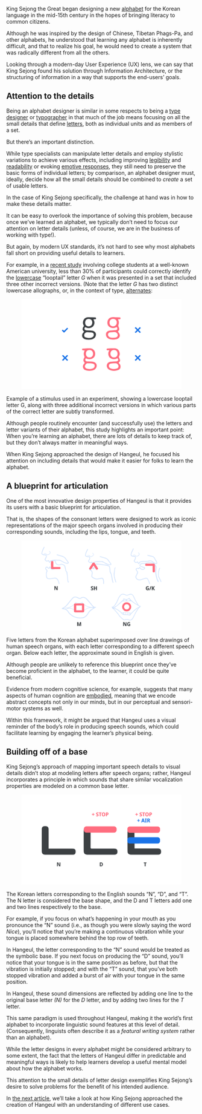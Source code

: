 King Sejong the Great began designing a new [alphabet](/glossary/alphabet) for the Korean language in the mid-15th century in the hopes of bringing literacy to common citizens.

Although he was inspired by the design of Chinese, Tibetan Phags-Pa, and other alphabets, he understood that learning any alphabet is inherently difficult, and that to realize his goal, he would need to create a system that was radically different from all the others.

Looking through a modern-day User Experience (UX) lens, we can say that King Sejong found his solution through Information Architecture, or the structuring of information in a way that supports the end-users’ goals.

## Attention to the details

Being an alphabet designer is similar in some respects to being a [type designer](/glossary/type_designer) or [typographer](/glossary/typographer) in that much of the job means focusing on all the small details that define [letters](/glossary/letters), both as individual units and as members of a set.

But there’s an important distinction.

While type specialists can manipulate letter details and employ stylistic variations to achieve various effects, including improving [legibility](/glossary/legibility) and [readability](/glossary/readability) or evoking [emotive responses](https://fonts.google.com/knowledge/choosing_type/emotive_considerations_for_choosing_typefaces), they still need to preserve the basic forms of individual letters; by comparison, an alphabet designer must, ideally, decide how all the small details should be combined to *create* a set of usable letters.

In the case of King Sejong specifically, the challenge at hand was in how to make these details matter.

It can be easy to overlook the importance of solving this problem, because once we’ve learned an alphabet, we typically don’t need to focus our attention on letter details (unless, of course, we are in the business of working with type!).

But again, by modern UX standards, it’s not hard to see why most alphabets fall short on providing useful details to learners.

For example, in a [recent study](https://psycnet.apa.org/record/2018-13691-001) involving college students at a well-known American university, less than 30% of participants could correctly identify the [lowercase](/glossary/uppercase_lowercase) “looptail” letter *G*  when it was presented in a set that included three other incorrect versions. (Note that the letter *G* has two distinct lowercase allographs, or, in the context of type, [alternates](/glossary/alternates):

<figure>

![Correct and incorrect versions of a lowercase looptail letter G.](images/hangeul_3_fig_1.svg)

</figure>
<figcaption>Example of a stimulus used in an experiment, showing a lowercase looptail letter G, along with three additional incorrect versions in which various parts of the correct letter are subtly transformed.</figcaption>

Although people routinely encounter (and successfully use) the letters and letter variants of their alphabet, this study highlights an important point: When you’re learning an alphabet, there are lots of details to keep track of, but they don’t always matter in meaningful ways.

When King Sejong approached the design of Hangeul, he focused his attention on including details that would make it easier for folks to learn the alphabet.

## A blueprint for articulation

One of the most innovative design properties of Hangeul is that it provides its users with a basic blueprint for articulation.

That is, the shapes of the consonant letters were designed to work as iconic representations of the major speech organs involved in producing their corresponding sounds, including the lips, tongue, and teeth.

<figure>

![Korean letters and their relevant speech organs.](images/hangeul_3_fig_2.svg)

</figure>
<figcaption>Five letters from the Korean alphabet superimposed over line drawings of human speech organs, with each letter corresponding to a different speech organ. Below each letter, the approximate sound in English is given.</figcaption>

Although people are unlikely to reference this blueprint once they’ve become proficient in the alphabet, to the learner, it could be quite beneficial.

Evidence from modern cognitive science, for example, suggests that many aspects of human cognition are [embodied](https://en.wikipedia.org/wiki/Embodied_cognition), meaning that we encode abstract concepts not only in our minds, but in our perceptual and sensori-motor systems as well.

Within this framework, it might be argued that Hangeul uses a visual reminder of the body’s role in producing speech sounds, which could facilitate learning by engaging the learner’s physical being.

## Building off of a base

King Sejong’s approach of mapping important speech details to visual details didn’t stop at modeling letters after speech organs; rather, Hangeul incorporates a principle in which sounds that share similar vocalization properties are modeled on a common base letter.

<figure>

![Three Korean letter from one base letter.](images/thumbnail.svg)

</figure>
<figcaption>The Korean letters corresponding to the English sounds “N”, “D”, and “T”. The N letter is considered the base shape, and the D and T letters add one and two lines respectively to the base.</figcaption>

For example, if you focus on what’s happening in your mouth as you pronounce the “N” sound (i.e., as though you were slowly saying the word *Nice*), you’ll notice that you’re making a continuous vibration while your tongue is placed somewhere behind the top row of teeth.

In Hangeul, the letter corresponding to the “N” sound would be treated as the symbolic base. If you next focus on producing the “D” sound, you’ll notice that your tongue is in the same position as before, but that the vibration is initially stopped; and with the “T” sound, that you’ve both stopped vibration and added a burst of air with your tongue in the same position.

In Hangeul, these sound dimensions are reflected by adding one line to the original base letter *(N)* for the *D* letter, and by adding two lines for the *T* letter.

This same paradigm is used throughout Hangeul, making it the world’s first alphabet to incorporate linguistic sound features at this level of detail. (Consequently, linguists often describe it as a *featural writing system* rather than an alphabet).

While the letter designs in every alphabet might be considered arbitrary to some extent, the fact that the letters of Hangeul differ in predictable and meaningful ways is likely to help learners develop a useful mental model about how the alphabet works.

This attention to the small details of letter design exemplifies King Sejong’s desire to solve problems for the benefit of his intended audience.

In [the next article](/lesson/an_alphabet_for_reading_and_writing), we’ll take a look at how King Sejong approached the creation of Hangeul with an understanding of different use cases.

